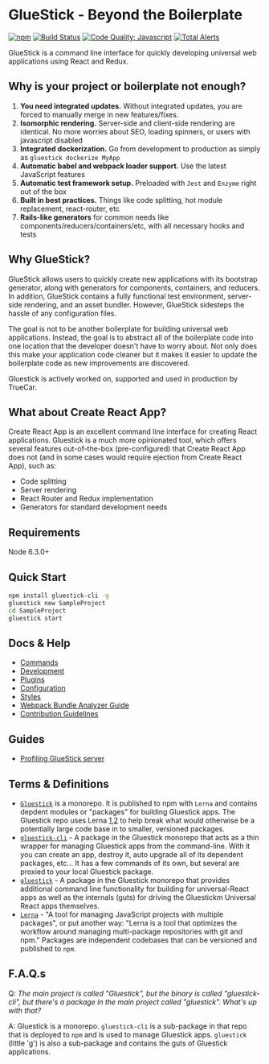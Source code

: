 # GlueStick - Beyond the Boilerplate
[![npm](https://img.shields.io/npm/v/gluestick.svg)](https://www.npmjs.com/package/gluestick)
[![Build Status](https://circleci.com/gh/TrueCar/gluestick.svg?style=svg)](https://circleci.com/gh/TrueCar/gluestick)
[![Code Quality: Javascript](https://img.shields.io/lgtm/grade/javascript/g/TrueCar/gluestick.svg?logo=lgtm&logoWidth=18)](https://lgtm.com/projects/g/TrueCar/gluestick/context:javascript)
[![Total Alerts](https://img.shields.io/lgtm/alerts/g/TrueCar/gluestick.svg?logo=lgtm&logoWidth=18)](https://lgtm.com/projects/g/TrueCar/gluestick/alerts)

GlueStick is a command line interface for quickly developing universal web
applications using React and Redux.

## Why is your project or boilerplate not enough?
1. **You need integrated updates.** Without integrated updates, you are forced to manually merge in new features/fixes.
2. **Isomorphic rendering.** Server-side and client-side rendering are identical. No more worries about SEO, loading spinners, or users with javascript disabled
3. **Integrated dockerization.** Go from development to production as simply as `gluestick dockerize MyApp`
4. **Automatic babel and webpack loader support.** Use the latest JavaScript features
5. **Automatic test framework setup.** Preloaded with `Jest` and `Enzyme` right out of the box
6. **Built in best practices.** Things like code splitting, hot module replacement, react-router, etc
7. **Rails-like generators** for common needs like components/reducers/containers/etc, with all necessary hooks and tests


## Why GlueStick?
GlueStick allows users to quickly create new applications with its bootstrap
generator, along with generators for components, containers, and reducers. In
addition, GlueStick contains a fully functional test environment, server-side
rendering, and an asset bundler. However, GlueStick sidesteps the hassle of any
configuration files.

The goal is not to be another boilerplate for building universal web
applications. Instead, the goal is to abstract all of the boilerplate code into
one location that the developer doesn't have to worry about. Not only does this
make your application code cleaner but it makes it easier to update the
boilerplate code as new improvements are discovered.

Gluestick is actively worked on, supported and used in production by TrueCar.

## What about Create React App?
Create React App is an excellent command line interface for creating React applications.
Gluestick is a much more opinionated tool, which offers several features out-of-the-box
(pre-configured) that Create React App does not (and in some cases would require ejection
from Create React App), such as:

* Code splitting
* Server rendering
* React Router and Redux implementation
* Generators for standard development needs

## Requirements
Node 6.3.0+

## Quick Start
```bash
npm install gluestick-cli -g
gluestick new SampleProject
cd SampleProject
gluestick start
```

## Docs & Help

* [Commands](docs/Commands.md)
* [Development](docs/Development.md)
* [Plugins](docs/configuration/Plugins.md)
* [Configuration](docs/Configuration.md)
* [Styles](docs/configuration/Styles.md)
* [Webpack Bundle Analyzer Guide](docs/guides/WebpackBundleAnalyzerGuide.md)
* [Contribution Guidelines](CONTRIBUTING.md)

## Guides

* [Profiling GlueStick server](docs/guides/ProfilingRenderer.md)

## Terms & Definitions

* [`Gluestick`](https://github.com/TrueCar/gluestick) is a monorepo. It is published to npm with `Lerna` and contains depdent modules or "packages" for building Gluestick apps. The Gluestick repo uses Lerna [1](https://www.npmjs.com/package/lerna),[2](https://lernajs.io/) to help break what would otherwise be a potentially large code base in to smaller, versioned packages.
* [`gluestick-cli`](https://github.com/TrueCar/gluestick/tree/develop/packages/gluestick-cli) - A package in the Gluestick monorepo that acts as a thin wrapper for managing Gluestick apps from the command-line. With it you can create an app, destroy it, auto upgrade all of its dependent packages, etc... It has a few commands of its own, but several are proxied to your local Gluestick package.
* [`gluestick`](https://github.com/TrueCar/gluestick/tree/develop/packages/gluestick) - A package in the Gluestick monorepo that provides additional command line functionality for building for universal-React apps as well as the internals (guts) for driving the Gluestickm Universal React apps themselves.
* [`Lerna`](https://github.com/lerna/lerna) - "A tool for managing JavaScript projects with multiple packages", or put another way: "Lerna is a tool that optimizes the workflow around managing multi-package repositories with git and npm." Packages are independent codebases that can be versioned and published to `npm`.

## F.A.Q.s

Q: *The main project is called "Gluestick", but the binary is called "gluestick-cli", but there's a package in the main project called "gluestick". What's up with that?*

A: Gluestick is a monorepo. `gluestick-cli` is a sub-package in that repo that is deployed to `npm` and is used to manage Gluestick apps. `gluestick` (little 'g') is also a sub-package and contains the guts of Gluestick applications.
